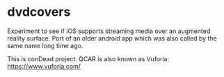 # dvdcovers
Experiment to see if iOS supports streaming media over an augmented reality surface. Port of an older android app which was also called by the same name long time ago.

This is conDead project. QCAR is also known as Vuforia: https://www.vuforia.com/

